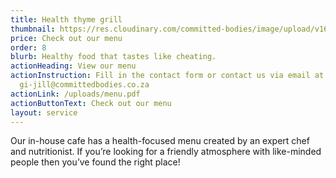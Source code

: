 ```yaml
---
title: Health thyme grill
thumbnail: https://res.cloudinary.com/committed-bodies/image/upload/v1642662882/services/Committed-Bodies-Meals-Delivery-meal-prep-2.png
price: Check out our menu
order: 8
blurb: Healthy food that tastes like cheating.
actionHeading: View our menu
actionInstruction: Fill in the contact form or contact us via email at
  gi-jill@committedbodies.co.za
actionLink: /uploads/menu.pdf
actionButtonText: Check out our menu
layout: service
---
```

Our in-house cafe has a health-focused menu created by an expert chef and nutritionist. If you’re looking for a friendly atmosphere with like-minded people then you’ve found the right place!